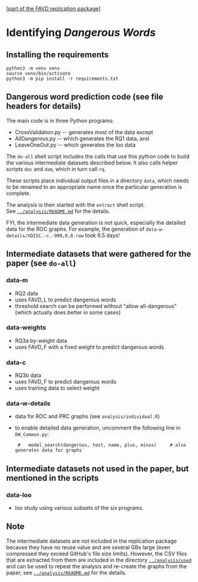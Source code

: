 [[part of the FAVD replication package]](https://github.com/secureIT-project/FAVD)

# Identifying *Dangerous Words*

## Installing the requirements

    python3 -m venv venv
    source venv/bin/activate
    python3 -m pip install -r requirements.txt


## Dangerous word prediction code (see file headers for details)

The main code is in three Python programs:

*  CrossValidation.py   -- generates most of the data except
*  AllDangerous.py      -- which generates the RQ1 data, and
*  LeaveOneOut.py       -- which generates the loo data

The `do-all` shell script includes the calls that use this python code to build the various intermediate datasets described below. It also calls helper scripts `doc` and `dom`, which in turn call `rq`.

These scripts place individual output files in a directory `data`, which needs to be
renamed to an appropriate name once the particular generation is complete.

The analysis is then started with the `extract` shell script.  
See [`../analysis/README.md`](../analysis/README.md) for the details.

FYI, the intermediate data generation is not quick, especially the detailed data for the ROC graphs.
For example, the generation of `data-w-details/VDISC.-c.-999,0,0.raw` took 6.5 days!


## Intermediate datasets that were gathered for the paper (see `do-all`)

### data-m
 - RQ2 data
 - uses FAVD_L to predict dangerous words
 - threshold search can be performed without "allow all-dangerous" (which actually does better in some cases)

### data-weights
 - RQ3a by-weight data
 - uses FAVD_F with a fixed weight to predict dangerous words

### data-c
 - RQ3b data
 - uses FAVD_F to predict dangerous words
 - uses training data to select weight 

### data-w-details
 - data for ROC and PRC graphs (see `analysis/individual.R`)
 - to enable detailed data generation, uncomment the following line in `DW_Common.py`:
 
        #   model_search(dangerous, test, name, plus, minus)     # also generates data for graphs`


## Intermediate datasets not used in the paper, but mentioned in the scripts

### data-loo
 - loo study using various subsets of the six programs.


## Note

The intermediate datasets are not included in the replication package because they have no reuse value and are several GBs large (even compressed they exceed GitHub's file size limits). However, the CSV files that are extracted from them are included in the directory [`../analysis/used`](../analysis/used) and can be used to repeat the analysis and re-create the graphs from the paper, see [`../analysis/README.md`](../analysis/README.md) for the details.

